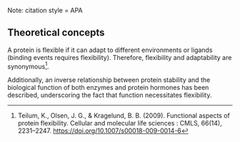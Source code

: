 Note: citation style = APA

## Theoretical concepts

A protein is flexible if it can adapt to different environments or ligands (binding events requires flexibility). Therefore, flexibility and adaptability are synonymous[^fn1].

Additionally, an inverse relationship between protein stability and the biological function of both enzymes and protein hormones has been described, underscoring the fact that function necessitates flexibility.



[^fn1]:  Teilum, K., Olsen, J. G., & Kragelund, B. B. (2009). Functional aspects of protein flexibility. Cellular and molecular life sciences : CMLS, 66(14), 2231–2247. https://doi.org/10.1007/s00018-009-0014-6
